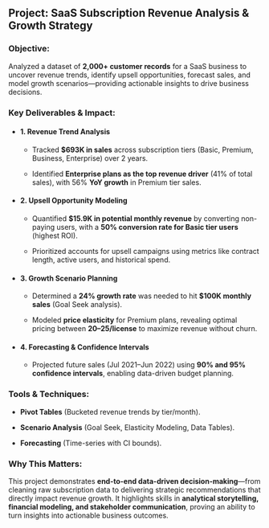 ## Project: SaaS Subscription Revenue Analysis & Growth Strategy

### Objective:
Analyzed a dataset of **2,000+ customer records** for a SaaS business to uncover revenue trends, identify upsell opportunities, forecast sales, and model growth scenarios—providing actionable insights to drive business decisions.

### Key Deliverables & Impact:

- #### 1. Revenue Trend Analysis

  - Tracked **$693K in sales** across subscription tiers (Basic, Premium, Business, Enterprise) over 2 years.

  - Identified **Enterprise plans as the top revenue driver** (41% of total sales), with 56% **YoY growth** in Premium tier sales.

- #### 2. Upsell Opportunity Modeling

  - Quantified **$15.9K in potential monthly revenue** by converting non-paying users, with a **50% conversion rate for Basic tier users** (highest ROI).

  - Prioritized accounts for upsell campaigns using metrics like contract length, active users, and historical spend.

- #### 3. Growth Scenario Planning

  - Determined a **24% growth rate** was needed to hit **$100K monthly sales** (Goal Seek analysis).

  - Modeled **price elasticity** for Premium plans, revealing optimal pricing between **$20–$25/license** to maximize revenue without churn.

- #### 4. Forecasting & Confidence Intervals

  - Projected future sales (Jul 2021–Jun 2022) using **90% and 95% confidence intervals**, enabling data-driven budget planning.

### Tools & Techniques:

- **Pivot Tables** (Bucketed revenue trends by tier/month).

- **Scenario Analysis** (Goal Seek, Elasticity Modeling, Data Tables).

- **Forecasting** (Time-series with CI bounds).

### Why This Matters:
This project demonstrates **end-to-end data-driven decision-making**—from cleaning raw subscription data to delivering strategic recommendations that directly impact revenue growth. It highlights skills in **analytical storytelling, financial modeling, and stakeholder communication**, proving an ability to turn insights into actionable business outcomes.

